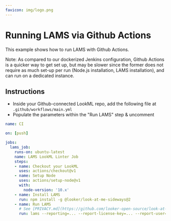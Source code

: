 ```yaml
---
favicon: img/logo.png
---
```

# Running LAMS via Github Actions

This example shows how to run LAMS with Github Actions.

Note: As compared to our dockerized Jenkins configuration, Github Actions is a quicker way to get set up, but may be slower since the former does not require as much set-up per run (Node.js installation, LAMS installation), and can run on a dedicated instance. 

## Instructions

- Inside your Github-connected LookML repo, add the following file at `.github/workflows/main.yml`
- Populate the parameters within the "Run LAMS" step & uncomment

<!-- {% raw %} -->
```yaml
name: CI

on: [push]

jobs:
  lams_job:
    runs-on: ubuntu-latest
    name: LAMS LookML Linter Job
    steps:
    - name: Checkout your LookML
      uses: actions/checkout@v1
    - name: Setup Node
      uses: actions/setup-node@v1
      with:
        node-version: '10.x'
    - name: Install LAMS
      run: npm install -g @looker/look-at-me-sideways@2
    - name: Run LAMS
      # See [PRIVACY.md](https://github.com/looker-open-source/look-at-me-sideways/blob/master/PRIVACY.md)
      run: lams --reporting=... --report-license-key=... --report-user=...
```
<!-- {% endraw %}) -->
